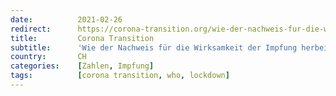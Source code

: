 ```yaml
---
date:          2021-02-26
redirect:      https://corona-transition.org/wie-der-nachweis-fur-die-wirksamkeit-der-impfung-herbeigemogelt-wird
title:         Corona Transition
subtitle:      'Wie der Nachweis für die Wirksamkeit der Impfung herbeigemogelt wird'
country:       CH
categories:    [Zahlen, Impfung]
tags:          [corona transition, who, lockdown]
---
```

